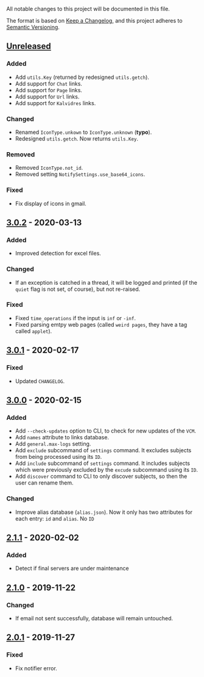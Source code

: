 All notable changes to this project will be documented in this file.

The format is based on [Keep a Changelog](https://keepachangelog.com/en/1.0.0/),
and this project adheres to [Semantic Versioning](https://semver.org/spec/v2.0.0.html).

## [Unreleased]
### Added
* Add `utils.Key` (returned by redesigned `utils.getch`).
* Add support for `Chat` links.
* Add support for `Page` links.
* Add support for `Url` links.
* Add support for `Kalvidres` links.

### Changed
* Renamed `IconType.unkown` to `IconType.unknown` (**typo**).
* Redesigned `utils.getch`. Now returns `utils.Key`.

### Removed
* Removed `IconType.not_id`.
* Removed setting `NotifySettings.use_base64_icons`.

### Fixed
* Fix display of icons in gmail.


## [3.0.2] - 2020-03-13
### Added
* Improved detection for excel files.

### Changed
* If an exception is catched in a thread, it will be logged and printed (if the `quiet` flag is not set, of course), but not re-raised.

### Fixed
* Fixed `time_operations` if the input is `inf` or `-inf`.
* Fixed parsing emtpy web pages (called `weird pages`, they have a tag called `applet`).


## [3.0.1] - 2020-02-17
### Fixed
* Updated `CHANGELOG`.


## [3.0.0] - 2020-02-15
### Added
* Add `--check-updates` option to CLI, to check for new updates of the `VCM`.
* Add `names` attribute to links database.
* Add `general.max-logs` setting.
* Add `exclude` subcommand of `settings` command. It excludes subjects from being processed using its `ID`.
* Add `include` subcommand of `settings` command. It includes subjects which were previously excluded by the `excude` subcommand using its `ID`.
* Add `discover` command to CLI to only discover subjects, so then the user can rename them.

### Changed
* Improve alias database (`alias.json`). Now it only has two attributes for each entry: `id` and `alias`. No `ID`


## [2.1.1] - 2020-02-02
### Added
* Detect if final servers are under maintenance


## [2.1.0] - 2019-11-22
### Changed
* If email not sent successfully, database will remain untouched.


## [2.0.1] - 2019-11-27
### Fixed
* Fix notifier error.


[unreleased]: https://github.com/sralloza/vcm/compare/v3.0.2...HEAD
[3.0.2]: https://github.com/sralloza/vcm/compare/v3.0.1...v3.0.2
[3.0.1]: https://github.com/sralloza/vcm/compare/v3.0.0...v3.0.1
[3.0.0]: https://github.com/sralloza/vcm/compare/v2.1.1...v3.0.0
[2.1.1]: https://github.com/sralloza/vcm/compare/v2.1.0...v2.1.1
[2.1.0]: https://github.com/sralloza/vcm/compare/v2.0.1...v2.1.0
[2.0.1]: https://github.com/sralloza/vcm/compare/v2.0.0...v2.0.1
